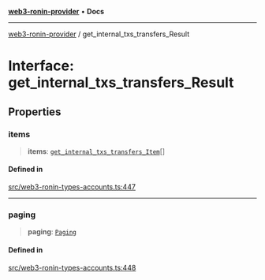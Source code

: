 [**web3-ronin-provider**](../README.md) • **Docs**

***

[web3-ronin-provider](../globals.md) / get\_internal\_txs\_transfers\_Result

# Interface: get\_internal\_txs\_transfers\_Result

## Properties

### items

> **items**: [`get_internal_txs_transfers_Item`](get_internal_txs_transfers_Item.md)[]

#### Defined in

[src/web3-ronin-types-accounts.ts:447](https://github.com/chuacw/web3-ronin-provider/blob/a0101c455e71e221c1f508afff12749e77bf1fd8/src/web3-ronin-types-accounts.ts#L447)

***

### paging

> **paging**: [`Paging`](Paging.md)

#### Defined in

[src/web3-ronin-types-accounts.ts:448](https://github.com/chuacw/web3-ronin-provider/blob/a0101c455e71e221c1f508afff12749e77bf1fd8/src/web3-ronin-types-accounts.ts#L448)
